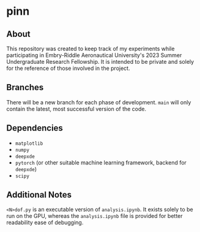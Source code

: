 # pinn

## About
This repository was created to keep track of my experiments while participating in Embry-Riddle Aeronautical University's 2023 Summer Undergraduate Research Fellowship. It is intended to be private and solely for the reference of those involved in the project.

## Branches
There will be a new branch for each phase of development. `main` will only contain the latest, most successful version of the code.

## Dependencies
- `matplotlib`
- `numpy`
- `deepxde`
- `pytorch` (or other suitable machine learning framework, backend for `deepxde`)
- `scipy`

## Additional Notes
`<N>dof.py` is an executable version of `analysis.ipynb`. It exists solely to be run on the GPU, whereas the `analysis.ipynb` file is provided for better readability ease of debugging.